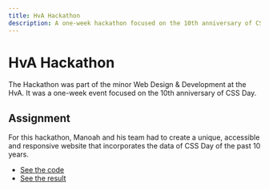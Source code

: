 ```yaml
---
title: HvA Hackathon
description: A one-week hackathon focused on the 10th anniversary of CSS Day.
---
```


# HvA Hackathon

The Hackathon was part of the minor Web Design & Development at the HvA. It was a one-week event focused on the 10th anniversary of CSS Day.

## Assignment

For this hackathon, Manoah and his team had to create a unique, accessible and responsive website that incorporates the data of CSS Day of the past 10 years.

- [See the code](https://github.com/JopMolenaar/css-day-ta-JJJM)
- [See the result](https://jopmolenaar.github.io/css-day-ta-JJJM/)
